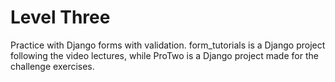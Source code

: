 # Level Three
Practice with Django forms with validation. form_tutorials is a Django project following the video lectures, while ProTwo is a Django project made for the challenge exercises.
